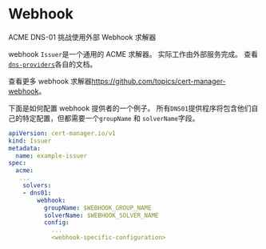 # Webhook

ACME DNS-01 挑战使用外部 Webhook 求解器

webhook `Issuer`是一个通用的 ACME 求解器。
实际工作由外部服务完成。
查看[`dns-providers`](../../../contributing/dns-providers.md)各自的文档。

查看更多 webhook 求解器<https://github.com/topics/cert-manager-webhook>。

下面是如何配置 webhook 提供者的一个例子。
所有`DNS01`提供程序将包含他们自己的特定配置，但都需要一个`groupName` 和 `solverName`字段。

```yaml
apiVersion: cert-manager.io/v1
kind: Issuer
metadata:
  name: example-issuer
spec:
  acme:
   ...
    solvers:
    - dns01:
        webhook:
          groupName: $WEBHOOK_GROUP_NAME
          solverName: $WEBHOOK_SOLVER_NAME
          config:
            ...
            <webhook-specific-configuration>
```
